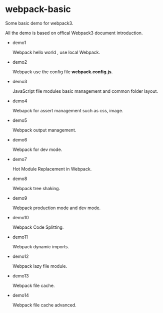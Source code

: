 # webpack-basic

Some basic demo for webpack3.

All the demo is based on offical Webpack3 document introduction.

+ demo1
    
    Webpack hello world , use local Webpack.
    
+ demo2

    Webpack use the config file **webpack.config.js**.

+ demo3
    
    JavaScript file modules basic management and common folder layout.
    
+ demo4  

    Webapck for assert management such as css, image.
    
+ demo5

    Webpack output management.

+ demo6

    Webpack for dev mode.  
    
+ demo7 

    Hot Module Replacement in Webpack.
    
+ demo8

    Webpack tree shaking.
    
+ demo9

    Webpack production mode and dev mode.        
    
+ demo10

    Webpack Code Splitting.
    
+ demo11

    Webpack dynamic imports.

+ demo12

    Webpack lazy file module.     
    
+ demo13

    Webpack file cache.
    
+ demo14         

    Webpack file cache advanced.